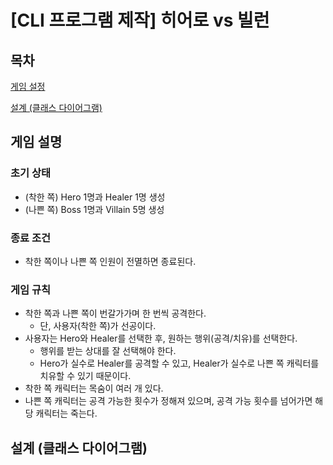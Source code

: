# [CLI 프로그램 제작] 히어로 vs 빌런

## 목차

[게임 설정](#게임-설명)

[설계 (클래스 다이어그램)](#설계-클래스-다이어그램)

## 게임 설명

### 초기 상태
- (착한 쪽) Hero 1명과 Healer 1명 생성
- (나쁜 쪽) Boss 1명과 Villain 5명 생성

### 종료 조건
- 착한 쪽이나 나쁜 쪽 인원이 전멸하면 종료된다.

### 게임 규칙
- 착한 쪽과 나쁜 쪽이 번갈가가며 한 번씩 공격한다.
    - 단, 사용자(착한 쪽)가 선공이다.
- 사용자는 Hero와 Healer를 선택한 후, 원하는 행위(공격/치유)를 선택한다.
    - 행위를 받는 상대를 잘 선택해야 한다.
    - Hero가 실수로 Healer를 공격할 수 있고, Healer가 실수로 나쁜 쪽 캐릭터를 치유할 수 있기 때문이다.
- 착한 쪽 캐릭터는 목숨이 여러 개 있다.
- 나쁜 쪽 캐릭터는 공격 가능한 횟수가 정해져 있으며, 공격 가능 횟수를 넘어가면 해당 캐릭터는 죽는다.

## 설계 (클래스 다이어그램)